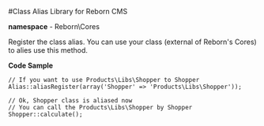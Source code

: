 #Class Alias Library for Reborn CMS

**namespace** - Reborn\Cores

Register the class alias. You can use your class (external of Reborn's Cores) to alies use this method.

**Code Sample**

	// If you want to use Products\Libs\Shopper to Shopper
	Alias::aliasRegister(array('Shopper' => 'Products\Libs\Shopper'));

	// Ok, Shopper class is aliased now
	// You can call the Products\Libs\Shopper by Shopper
	Shopper::calculate();
